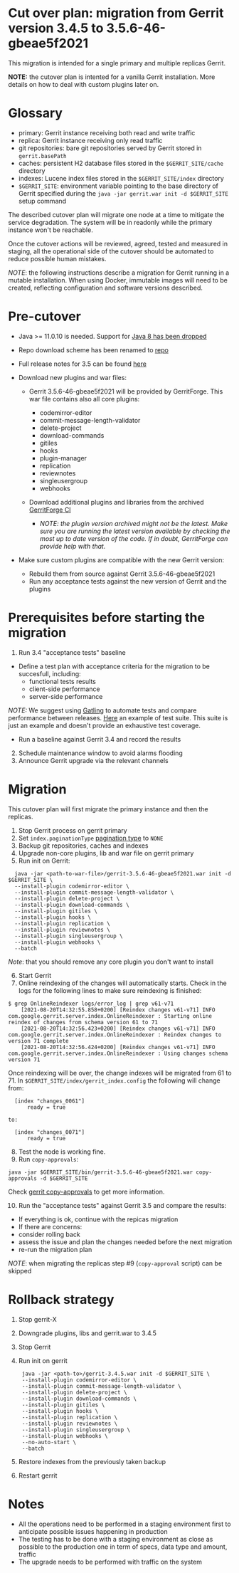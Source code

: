 Cut over plan: migration from Gerrit version 3.4.5 to 3.5.6-46-gbeae5f2021
==

This migration is intended for a single primary and multiple replicas Gerrit.

**NOTE:** the cutover plan is intented for a vanilla Gerrit installation.
More details on how to deal with custom plugins later on.

Glossary
==

* primary: Gerrit instance receiving both read and write traffic
* replica: Gerrit instance receiving only read traffic
* git repositories: bare git repositories served by Gerrit stored
  in `gerrit.basePath`
* caches: persistent H2 database files stored in the `$GERRIT_SITE/cache`
  directory
* indexes: Lucene index files stored in the `$GERRIT_SITE/index` directory
* `$GERRIT_SITE`: environment variable pointing to the base directory of Gerrit
  specified during the `java -jar gerrit.war init -d $GERRIT_SITE` setup command

The described cutover plan will migrate one node at a time to mitigate the service degradation.
The system will be in readonly while the primary instance won't be reachable.

Once the cutover actions will be reviewed, agreed, tested and measured in
staging, all the operational side of the cutover should be automated to reduce
possible human mistakes.

*NOTE*: the following instructions describe a migration for Gerrit running in a mutable installation.
When using Docker, immutable images will need to be created, reflecting configuration and
software versions described.

Pre-cutover
==

* Java >= 11.0.10 is needed. Support for [Java 8 has been dropped](https://www.gerritcodereview.com/3.5.html#support-for-java-8-dropped)

* Repo download scheme has been renamed to [repo](https://www.gerritcodereview.com/3.5.html#breaking-changes)

* Full release notes for 3.5 can be found [here](https://www.gerritcodereview.com/3.5.html)

* Download new plugins and war files:
    - Gerrit 3.5.6-46-gbeae5f2021 will be provided by GerritForge.
      This war file contains also all core plugins:
        * codemirror-editor
        * commit-message-length-validator
        * delete-project
        * download-commands
        * gitiles
        * hooks
        * plugin-manager
        * replication
        * reviewnotes
        * singleusergroup
        * webhooks

    - Download additional plugins and libraries from the archived [GerritForge CI](https://archive-ci.gerritforge.com/job/)
        * *NOTE: the plugin version archived might not be the latest. Make sure you are running the latest version available by checking the most up to date version of the code. If in doubt, GerritForge can provide help with that.*

 * Make sure custom plugins are compatible with the new Gerrit version:
   * Rebuild them from source against Gerrit 3.5.6-46-gbeae5f2021
   * Run any acceptance tests against the new version of Gerrit and the plugins

Prerequisites before starting the migration
==

1. Run 3.4 "acceptance tests" baseline
 * Define a test plan with acceptance criteria for the migration to be succesfull, including:
   * functional tests results
   * client-side performance
   * server-side performance

*NOTE:* We suggest using [Gatling](https://gatling.io/) to automate tests and compare performance between releases. [Here](https://github.com/GerritForge/gatling-sbt-gerrit-test)
an example of test suite. This suite is just an example and doesn't provide an exhaustive
test coverage.
 * Run a baseline against Gerrit 3.4 and record the results

2. Schedule maintenance window to avoid alarms flooding
3. Announce Gerrit upgrade via the relevant channels

Migration
==

This cutover plan will first migrate the primary instance and then the replicas.

1. Stop Gerrit process on gerrit primary
2. Set `index.paginationType` [pagination type](https://gerrit-review.googlesource.com/Documentation/config-gerrit.html#index) to `NONE`
3. Backup git repositories, caches and indexes
4. Upgrade non-core plugins, lib and war file on gerrit primary
5. Run init on Gerrit:

```shell
  java -jar <path-to-war-file>/gerrit-3.5.6-46-gbeae5f2021.war init -d $GERRIT_SITE \
  --install-plugin codemirror-editor \
  --install-plugin commit-message-length-validator \
  --install-plugin delete-project \
  --install-plugin download-commands \
  --install-plugin gitiles \
  --install-plugin hooks \
  --install-plugin replication \
  --install-plugin reviewnotes \
  --install-plugin singleusergroup \
  --install-plugin webhooks \
  --batch
```

   *Note*: that you should remove any core plugin you don't want to install

6. Start Gerrit
7. Online reindexing of the changes will automatically starts. Check in the logs for the following lines to make sure reindexing is finished:

  ```shell
$ grep OnlineReindexer logs/error_log | grep v61-v71
      [2021-08-20T14:32:55.858+0200] [Reindex changes v61-v71] INFO  com.google.gerrit.server.index.OnlineReindexer : Starting online reindex of changes from schema version 61 to 71
      [2021-08-20T14:32:56.423+0200] [Reindex changes v61-v71] INFO  com.google.gerrit.server.index.OnlineReindexer : Reindex changes to version 71 complete
      [2021-08-20T14:32:56.424+0200] [Reindex changes v61-v71] INFO  com.google.gerrit.server.index.OnlineReindexer : Using changes schema version 71

  ```

Once reindexing will be over, the change indexes will be migrated from 61 to 71.
In `$GERRIT_SITE/index/gerrit_index.config` the following will change from:

  ```shell
    [index "changes_0061"]
	    ready = true
  ```
    to:

  ```shell
    [index "changes_0071"]
	    ready = true
  ```

8. Test the node is working fine.
9. Run `copy-approvals`:

```shell
java -jar $GERRIT_SITE/bin/gerrit-3.5.6-46-gbeae5f2021.war copy-approvals -d $GERRIT_SITE
```

Check [gerrit copy-approvals](https://gerrit-documentation.storage.googleapis.com/Documentation/3.5.2/cmd-copy-approvals.html)
to get more information.

10. Run the "acceptance tests" against Gerrit 3.5 and compare the results:
 * If everything is ok, continue with the repicas migration
 * If there are concerns:
  * consider rolling back
  * assess the issue and plan the changes needed before the next migration
  * re-run the migration plan

*NOTE*: when migrating the replicas step #9 (`copy-approval` script) can be skipped

Rollback strategy
===

1. Stop gerrit-X
2. Downgrade plugins, libs and gerrit.war to 3.4.5
3. Stop Gerrit
4. Run init on gerrit

        java -jar <path-to>/gerrit-3.4.5.war init -d $GERRIT_SITE \
        --install-plugin codemirror-editor \
        --install-plugin commit-message-length-validator \
        --install-plugin delete-project \
        --install-plugin download-commands \
        --install-plugin gitiles \
        --install-plugin hooks \
        --install-plugin replication \
        --install-plugin reviewnotes \
        --install-plugin singleusergroup \
        --install-plugin webhooks \
        --no-auto-start \
        --batch

5. Restore indexes from the previously taken backup
6. Restart gerrit

Notes
==

* All the operations need to be performed in a staging environment first to
  anticipate possible issues happening in production
* The testing has to be done with a staging environment as close as possible
  to the production one in term of specs, data type and amount, traffic
* The upgrade needs to be performed with traffic on the system